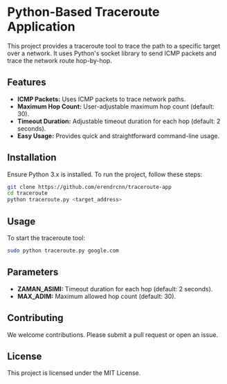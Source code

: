 
# Python-Based Traceroute Application

This project provides a traceroute tool to trace the path to a specific target over a network. It uses Python's socket library to send ICMP packets and trace the network route hop-by-hop.

## Features

- **ICMP Packets:** Uses ICMP packets to trace network paths.
- **Maximum Hop Count:** User-adjustable maximum hop count (default: 30).
- **Timeout Duration:** Adjustable timeout duration for each hop (default: 2 seconds).
- **Easy Usage:** Provides quick and straightforward command-line usage.

## Installation

Ensure Python 3.x is installed. To run the project, follow these steps:

```bash
git clone https://github.com/erendrcnn/traceroute-app
cd traceroute
python traceroute.py <target_address>
```

## Usage

To start the traceroute tool:

```bash
sudo python traceroute.py google.com
```

## Parameters

- **ZAMAN_ASIMI:** Timeout duration for each hop (default: 2 seconds).
- **MAX_ADIM:** Maximum allowed hop count (default: 30).

## Contributing

We welcome contributions. Please submit a pull request or open an issue.

## License

This project is licensed under the MIT License.
